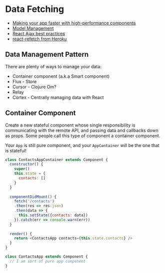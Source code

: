 # Data Fetching

* [Making your app faster with high-performance components](https://www.youtube.com/watch?v=KYzlpRvWZ6c&t=1351)
* [Model Management](https://github.com/facebook/react/wiki/Complementary-Tools#model-management)
* [React Ajax best practices](http://andrewhfarmer.com/react-ajax-best-practices/)
* [react-refetch from Heroku](https://github.com/heroku/react-refetch)

## Data Management Pattern

There are plenty of ways to manage your data:

* Container component (a.k.a Smart component)
* Flux - Store
* Cursor - Clojure Om?
* Relay
* Cortex - Centrally managing data with React

## Container Component

Create a new stateful component whose single responsibility is communicating with the remote API, and passing data and callbacks down as props. Some people call this type of component a container component.

Your `App` is still pure component, and your `AppContainer` will be the one that is stateful!

```js
class ContactsAppContainer extends Component {
  constructor() {
    super()
    this.state = {
      contacts: []
    }
  }
  
  componentDidMount() {
    fetch('/contacts')
    .then(res => res.json)
    .then(data => {
      this.setState({contacts: data})
    }).catch(err => console.warn(err))
  }
  
  render() {
    return <ContactsApp contacts={this.state.contacts} />
  }
}

class ContactsApp extends Component {
  // I am sort of pure app component
}
```
